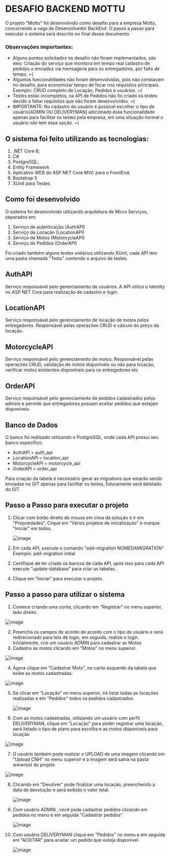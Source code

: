 # DESAFIO BACKEND MOTTU

O projeto "Mottu" foi desenvolvido como desafio para a empresa Mottu, concorrendo a vaga de Desenvolvedor BackEnd.
O passo a passo para executar o sistema será descrito no final desse documento.

### Observações importantes:
 - Alguns pontos solicitados no desafio não foram implementados, são eles: Criação do serviço que monitora em tempo real cadastro de pedidos e enviados via mensageria para os entregadores, por falta de tempo. =(
 - Algumas funcionalidades não foram desenvolvidas, pois não constavam no desafio, para economizar tempo de focar nos requisitos principais. Exemplo: CRUD completo de Locação, Pedidos e usuários. =(
 - Testes estão incompletos, na API de Pedidos não foi criado os testes devido a faltar requisitos que não foram desenvolvidos. =(
 - IMPORTANTE: No cadastro do usuário é possível escolher o tipo de usuário(ADMIN OU DELIVERYMAN) adicionado essa funcionalidade apenas para facilitar os testes pela empresa, em uma situação normal o usuário não tem essa opção. =)

## O sistema foi feito utilizando as tecnologias:
1) .NET Core 8;
2) C#
3) PostgreSQL;
4) Entity Framework
5) Aplicativo WEB do ASP NET Core MVC para o FrontEnd;
6) Bootstrap 5
7) XUnit para Testes

## Como foi desenvolvido

O sistema foi desenvolvido utilizando arquitetura de Micro Serviços, separados em: 
1) Serviço de autenticação (AuthAPI)
2) Serviço de Locação (LocationAPI)
3) Serviço de Motos (MotorcycleAPI)
4) Serviço de Pedidos (OrderAPI)

Foi criado também alguns testes unitários utilizando XUnit, cada API tem uma pasta chamada "Tests" contendo  o arquivo de testes.

## AuthAPI
Serviço responsável pelo gerenciamento de usuários. A API utiliza o Identity no ASP NET Core para realização de cadastro e login.

## LocationAPI
Serviço responsável pelo gerenciamento de locação de motos pelos entregadores. Responsável pelas operações CRUD e cálculo do preço da locação.

## MotorcycleAPI
Serviço responsável pelo gerenciamento de motos. Responsável pelas operações CRUD, validação de motos disponíveis ou não para locação, verificar motos existentes disponíveis para 
os entregadores etc

## OrderAPI
Serviço responsável pelo gerenciamento de pedidos cadastrados pelos admins e permite que entregadores possam aceitar pedidos que estejam disponíveis. 

## Banco de Dados
O banco foi realizado utilizando o PostgreSQL, onde cada API possui seu banco específico:
- AuthAPI = auth_api
- LocationAPI = location_api
- MotorcycleAPI = motorcycle_api
- OrderAPI = order_api

Para criação da tabela é necessário gerar as migrations que estarão sendo enviadas no GIT apenas para facilitar os testes, futuramente será deletado do GIT.

## Passo a Passo para executar o projeto

1) Clicar com botão direito do mouse em cima da solução e ir em "Propriedades". Clique em "Vários projetos de inicialização" e marque "Iniciar" em todos.
   
   ![image](https://github.com/TiagoDoria/Mottu/assets/14184182/590cc7f9-5c2f-49bd-bc32-f0a5f6f7fc59)

2) Em cada API, execute o comando "add-migration NOMEDAMIGRATION" Exemplo: add-migration initial
3) Certifique de ter criado os bancos de cada API, após isso para cada API execute "update-database" para criar as tabelas.
4) Clique em "Iniciar" para executar o projeto.

## Passo a passo para utilizar o sistema

1) Comece criando uma conta, clicando em "Registrar" no menu superior, lado direito.

![image](https://github.com/TiagoDoria/Mottu/assets/14184182/60c40e06-debd-4e1f-881a-a706f9e16122)

2) Preencha os campos de acordo de acordo com o tipo de usuário e será redirecionado para tela de login, em seguida, realize o login. Inicialmente, crie um usuário ADMIN para cadastrar as Motos
3) Cadastre as motos clicando em "Motos" no menu superior.

![image](https://github.com/TiagoDoria/Mottu/assets/14184182/daa264ed-0e7c-4c39-8083-577af681ee92)

4) Agora clique em "Cadastrar Moto", no canto esquerdo da tabela que exibe as motos cadastradas.

![image](https://github.com/TiagoDoria/Mottu/assets/14184182/5adafe69-b5b1-49a3-8088-68d650d3a01b)

5) Se clicar em "Locação" no menu superior, irá listar todas as locações realizadas e em "Pedidos" todos os pedidos cadastrados.

   ![image](https://github.com/TiagoDoria/Mottu/assets/14184182/93cb69d2-44dd-435d-8d4d-1e97c99c5a10)

6) Com as motos cadastradas, utilizando um usuário com perfil DELIVERYMAN, clique em "Locação" para poder registrar uma locação, será listado o tipo de plano para escolha e as motos disponíveis para locação 

![image](https://github.com/TiagoDoria/Mottu/assets/14184182/9a260673-ed78-4aff-87ab-d571947a79eb)

7) O usuário também pode realizar o UPLOAD de uma imagem clicando em "Upload CNH" no menu superior e a imagem será salva na pasta wwwroot do projeto

![image](https://github.com/TiagoDoria/Mottu/assets/14184182/a0bbd842-6874-47d7-aa3f-82b7e1c2c256)

8) Clicando em "Devolver" pode finalizar uma locação, preenchendo a data de devolução e será exibido o valor total.

   ![image](https://github.com/TiagoDoria/Mottu/assets/14184182/42af8b23-db0f-46ab-9a2d-cd868069f5d0)

   
9) Com usuário ADMIN , você pode cadastrar pedidos clicando em pedidos no menu e em seguida "Cadastrar pedidos"

    ![image](https://github.com/TiagoDoria/Mottu/assets/14184182/2a945d31-1195-40c9-a2bf-a2ae90702a94)

10) Com usuário DELIVERYMAN clique em "Pedidos" no menu e em seguida em "ACEITAR" para aceitar um pedido que esteja disponível.

    ![image](https://github.com/TiagoDoria/Mottu/assets/14184182/d7542b05-7184-4802-a383-f6be6bf40973)











